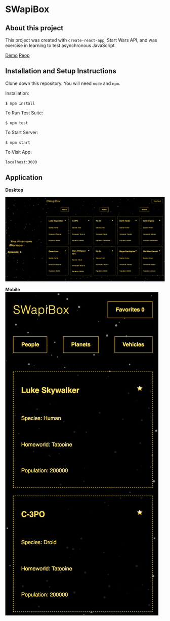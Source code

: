 # SWapiBox
## About this project
This project was created with `create-react-app`, Start Wars API, and was exercise in learning to test asynchronous JavaScript.

[Demo](https://swapibox-react.surge.sh)
[Reop](https://github.com/andrew-t-james/swapi-box)

## Installation and Setup Instructions

Clone down this repository. You will need `node` and `npm`.

Installation:

`$ npm install`

To Run Test Suite:

`$ npm test`

To Start Server:

`$ npm start`

To Visit App:

`localhost:3000`

## Application

**Desktop**

![desktop](./src/images/desktop.png)

**Mobile**
![mobile](./src/images/mobile.png)